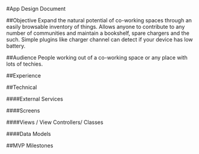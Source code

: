 #App Design Document


##Objective
Expand the natural potential of co-working spaces through an easily browsable inventory of things. Allows anyone to contribute to any number of communities and maintain a bookshelf, spare chargers and the such. Simple plugins like charger channel can detect if your device has low battery.

##Audience
People working out of a co-working space or any place with lots of techies.

##Experience


##Technical

####External Services

####Screens

####Views / View Controllers/ Classes

####Data Models

##MVP Milestones
